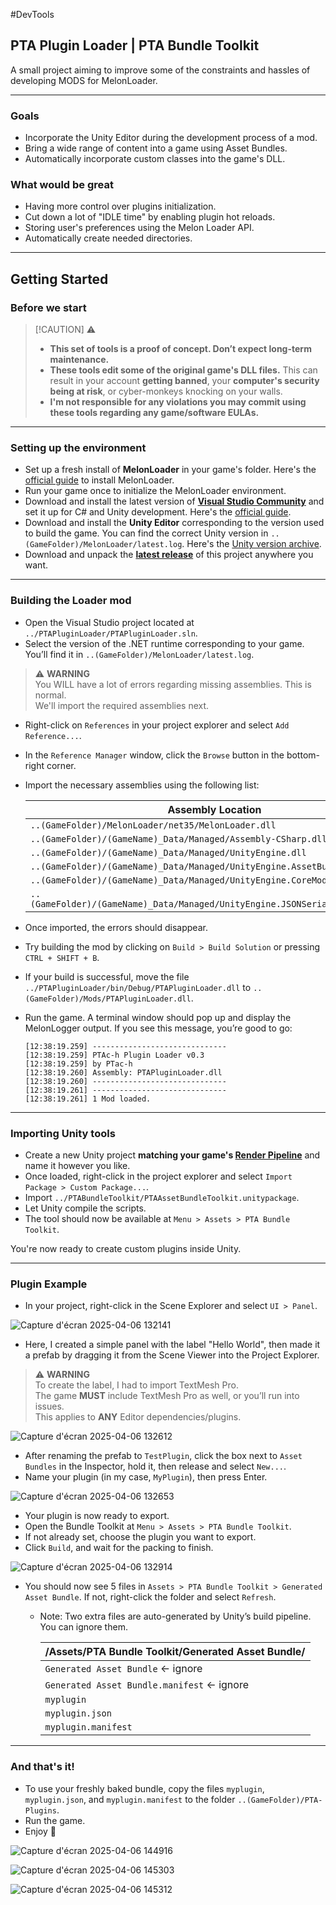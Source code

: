  #DevTools  
## PTA Plugin Loader | PTA Bundle Toolkit

A small project aiming to improve some of the constraints and hassles of developing MODS for MelonLoader.

---

### Goals

- Incorporate the Unity Editor during the development process of a mod.
- Bring a wide range of content into a game using Asset Bundles.
- Automatically incorporate custom classes into the game's DLL.


### What would be great

- Having more control over plugins initialization.
- Cut down a lot of "IDLE time" by enabling plugin hot reloads.
- Storing user's preferences using the Melon Loader API.
- Automatically create needed directories.
---

## Getting Started

### Before we start
>[!CAUTION] ⚠️
> - **This set of tools is a proof of concept. Don’t expect long-term maintenance.**  
> - **These tools edit some of the original game's DLL files.** This can result in your account **getting banned**, your **computer's security being at risk**, or cyber-monkeys knocking on your walls.  
> - **I'm not responsible for any violations you may commit using these tools regarding any game/software EULAs.**

---

### Setting up the environment

- Set up a fresh install of **MelonLoader** in your game's folder. Here's the [official guide](https://melonwiki.xyz/#/?id=requirements) to install MelonLoader.  
- Run your game once to initialize the MelonLoader environment.  
- Download and install the latest version of **[Visual Studio Community](https://visualstudio.microsoft.com/vs/community/)** and set it up for C# and Unity development. Here's the [official guide](https://learn.microsoft.com/en-us/visualstudio/gamedev/unity/get-started/getting-started-with-visual-studio-tools-for-unity).  
- Download and install the **Unity Editor** corresponding to the version used to build the game. You can find the correct Unity version in `..(GameFolder)/MelonLoader/latest.log`. Here's the [Unity version archive](https://unity.com/releases/editor/archive).  
- Download and unpack the **[latest release](https://github.com/PTac-h/PTABundleToolkit/releases)** of this project anywhere you want.

---

### Building the Loader mod

- Open the Visual Studio project located at `../PTAPluginLoader/PTAPluginLoader.sln`.  
- Select the version of the .NET runtime corresponding to your game. You’ll find it in `..(GameFolder)/MelonLoader/latest.log`.

> ⚠️ **WARNING**  
> You WILL have a lot of errors regarding missing assemblies. This is normal.  
> We'll import the required assemblies next.

- Right-click on `References` in your project explorer and select `Add Reference...`.  
- In the `Reference Manager` window, click the `Browse` button in the bottom-right corner.  
- Import the necessary assemblies using the following list:

    | Assembly Location  |
    | ------------------ |
    | `..(GameFolder)/MelonLoader/net35/MelonLoader.dll` |
    | `..(GameFolder)/(GameName)_Data/Managed/Assembly-CSharp.dll` |
    | `..(GameFolder)/(GameName)_Data/Managed/UnityEngine.dll` |
    | `..(GameFolder)/(GameName)_Data/Managed/UnityEngine.AssetBundleModule.dll` |
    | `..(GameFolder)/(GameName)_Data/Managed/UnityEngine.CoreModule.dll` |
    | `..(GameFolder)/(GameName)_Data/Managed/UnityEngine.JSONSerializeModule.dll` |

- Once imported, the errors should disappear.  
- Try building the mod by clicking on `Build > Build Solution` or pressing `CTRL + SHIFT + B`.  
- If your build is successful, move the file `../PTAPluginLoader/bin/Debug/PTAPluginLoader.dll` to `..(GameFolder)/Mods/PTAPluginLoader.dll`.  
- Run the game. A terminal window should pop up and display the MelonLogger output. If you see this message, you’re good to go:

    ```
    [12:38:19.259] ------------------------------
    [12:38:19.259] PTAc-h Plugin Loader v0.3
    [12:38:19.259] by PTac-h
    [12:38:19.260] Assembly: PTAPluginLoader.dll
    [12:38:19.260] ------------------------------
    [12:38:19.261] ------------------------------
    [12:38:19.261] 1 Mod loaded.
    ```

---

### Importing Unity tools

- Create a new Unity project **matching your game's [Render Pipeline](https://docs.unity3d.com/Manual/render-pipelines.html)** and name it however you like.  
- Once loaded, right-click in the project explorer and select `Import Package > Custom Package...`.  
- Import `../PTABundleToolkit/PTAAssetBundleToolkit.unitypackage`.  
- Let Unity compile the scripts.  
- The tool should now be available at `Menu > Assets > PTA Bundle Toolkit`.

You're now ready to create custom plugins inside Unity.

---

### Plugin Example

- In your project, right-click in the Scene Explorer and select `UI > Panel`.

![Capture d'écran 2025-04-06 132141](https://github.com/user-attachments/assets/dbba8baf-dfcb-4ea9-a9ed-57a3670a651b)

- Here, I created a simple panel with the label "Hello World", then made it a prefab by dragging it from the Scene Viewer into the Project Explorer.

> ⚠️ **WARNING**  
> To create the label, I had to import TextMesh Pro.  
> The game **MUST** include TextMesh Pro as well, or you’ll run into issues.  
> This applies to **ANY** Editor dependencies/plugins.

![Capture d'écran 2025-04-06 132612](https://github.com/user-attachments/assets/804c1044-dd16-4a76-9042-5e8f75147e85)

- After renaming the prefab to `TestPlugin`, click the box next to `Asset Bundles` in the Inspector, hold it, then release and select `New...`.  
- Name your plugin (in my case, `MyPlugin`), then press Enter.

![Capture d'écran 2025-04-06 132653](https://github.com/user-attachments/assets/bc1e1f1a-4914-4ffb-a947-b704da0fa807)

- Your plugin is now ready to export.  
- Open the Bundle Toolkit at `Menu > Assets > PTA Bundle Toolkit`.  
- If not already set, choose the plugin you want to export.  
- Click `Build`, and wait for the packing to finish.

![Capture d'écran 2025-04-06 132914](https://github.com/user-attachments/assets/91058353-48e4-491c-bc7d-e5a38ef7f1a4)

- You should now see 5 files in `Assets > PTA Bundle Toolkit > Generated Asset Bundle`. If not, right-click the folder and select `Refresh`.  
  - Note: Two extra files are auto-generated by Unity’s build pipeline. You can ignore them.

    | /Assets/PTA Bundle Toolkit/Generated Asset Bundle/ |
    | --------------------------------------------------- |
    | `Generated Asset Bundle` ← ignore |  
    | `Generated Asset Bundle.manifest` ← ignore |  
    | `myplugin` |  
    | `myplugin.json` |  
    | `myplugin.manifest` |

---

### And that's it!

- To use your freshly baked bundle, copy the files `myplugin`, `myplugin.json`, and `myplugin.manifest` to the folder `..(GameFolder)/PTA-Plugins`.  
- Run the game.  
- Enjoy 🎉

![Capture d'écran 2025-04-06 144916](https://github.com/user-attachments/assets/7b01c32b-a983-4d51-8982-be9daf6b00f2)

![Capture d'écran 2025-04-06 145303](https://github.com/user-attachments/assets/974eabfb-6afb-4683-8c61-ee3249693778)

![Capture d'écran 2025-04-06 145312](https://github.com/user-attachments/assets/f3ae2f89-b35d-45b4-90ff-8bf7d4a16d28)
